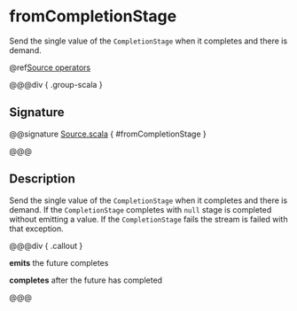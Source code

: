 # fromCompletionStage

Send the single value of the `CompletionStage` when it completes and there is demand.

@ref[Source operators](../index.md#source-operators)

@@@div { .group-scala }

## Signature

@@signature [Source.scala]($akka$/akka-stream/src/main/scala/akka/stream/scaladsl/Source.scala) { #fromCompletionStage }

@@@

## Description

Send the single value of the `CompletionStage` when it completes and there is demand.
If the `CompletionStage` completes with `null` stage is completed without emitting a value.
If the `CompletionStage` fails the stream is failed with that exception.


@@@div { .callout }

**emits** the future completes

**completes** after the future has completed

@@@

